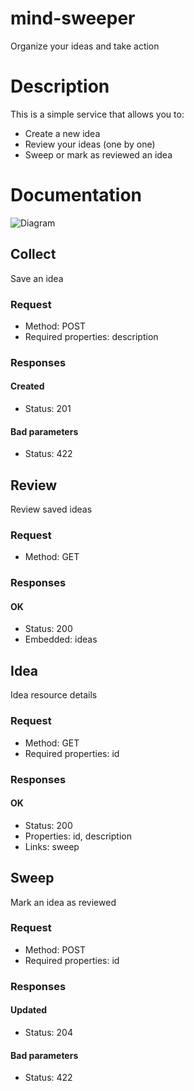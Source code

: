 mind-sweeper
==============

Organize your ideas and take action

# Description

This is a simple service that allows you to:

* Create a new idea
* Review your ideas (one by one)
* Sweep or mark as reviewed an idea

# Documentation

![Diagram](http://i.imgur.com/s0vFdBU.png)

## Collect

Save an idea

### Request

* Method: POST
* Required properties: description

### Responses

#### Created

* Status: 201

#### Bad parameters

* Status: 422

## Review

Review saved ideas

### Request

* Method: GET

### Responses

#### OK

* Status: 200
* Embedded: ideas

## Idea

Idea resource details

### Request

* Method: GET
* Required properties: id

### Responses

#### OK

* Status: 200
* Properties: id, description
* Links: sweep

## Sweep

Mark an idea as reviewed

### Request

* Method: POST
* Required properties: id

### Responses

#### Updated

* Status: 204

#### Bad parameters

* Status: 422
